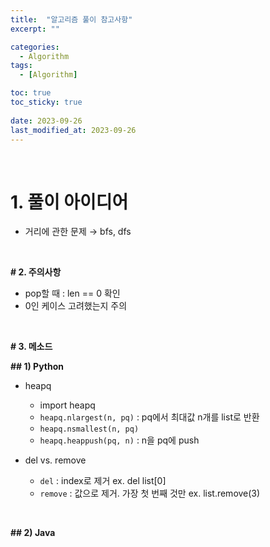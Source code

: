 ```yaml
---
title:  "알고리즘 풀이 참고사항"
excerpt: ""

categories:
  - Algorithm
tags:
  - [Algorithm]

toc: true
toc_sticky: true
 
date: 2023-09-26
last_modified_at: 2023-09-26
---
```


<br>

# **1. 풀이 아이디어**

- 거리에 관한 문제 → bfs, dfs

<br>

**# 2. 주의사항**

- pop할 때 : len == 0 확인
- 0인 케이스 고려했는지 주의

<br>

**# 3. 메소드**

**## 1) Python**

- heapq
    - import heapq
    - `heapq.nlargest(n, pq)` : pq에서 최대값 n개를 list로 반환
    - `heapq.nsmallest(n, pq)`
    - `heapq.heappush(pq, n)` : n을 pq에 push

- del vs. remove
    - `del` : index로 제거 ex. del list[0]
    - `remove` : 값으로 제거. 가장 첫 번째 것만 ex. list.remove(3)

<br>

**## 2) Java**

<br>